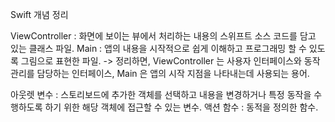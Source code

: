 Swift 개념 정리

ViewController : 화면에 보이는 뷰에서 처리하는 내용의 스위프트 소스 코드를 담고 있는 클래스 파일.
Main : 앱의 내용을 시작적으로 쉽게 이해하고 프로그래밍 할 수 있도록 그림으로 표현한 파일.
-> 정리하면, ViewController 는 사용자 인터페이스와 동작 관리를 담당하는 인터페이스, Main 은 앱의 시작 지점을 나타내는데 사용되는 용어.

아웃렛 변수 : 스토리보드에 추가한 객체를 선택하고 내용을 변경하거나 특정 동작을 수행하도록 하기 위한 해당 객체에 접근할 수 있는 변수.
액션 함수 : 동적을 정의한 함수.
